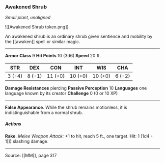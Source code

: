 ### Awakened Shrub
_Small plant, unaligned_

![[Awakened Shrub token.png]]

An awakened shrub is an ordinary shrub given sentience and mobility by the [[awaken]] spell or similar magic.





---

**Armor Class** 9
**Hit Points** 10 (3d6)
**Speed** 20 ft.

| STR     | DEX     | CON     | INT     | WIS     | CHA     |
|---------|---------|---------|---------|---------|---------|
| 3 (-4) | 8 (-1) | 11 (+0) | 10 (+0) | 10 (+0) | 6 (-2) |

**Damage Resistances** piercing
**Passive Perception** 10
**Languages** one language known by its creator
**Challenge** 0 (0 or 10 XP)

---

**False Appearance**. While the shrub remains motionless, it is indistinguishable from a normal shrub.

##### Actions
**Rake**. _Melee Weapon Attack:_ +1 to hit, reach 5 ft., one target. Hit: 1 (1d4 - 1]]) slashing damage.


---

Source: [[MM]], page 317